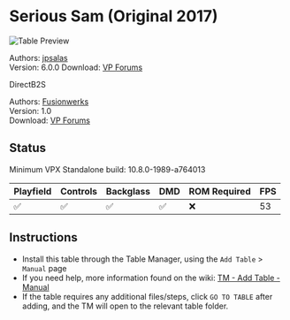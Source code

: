 # Serious Sam (Original 2017)

![Table Preview](../../images/vpx-serious-sam-preview.jpg)

Authors: [jpsalas](https://www.vpforums.org/index.php?showuser=277)  
Version: 6.0.0 
Download: [VP Forums](https://www.vpforums.org/index.php?app=downloads&showfile=13094)

DirectB2S

Authors: [Fusionwerks](https://www.vpforums.org/index.php?showuser=120505)  
Version: 1.0  
Download: [VP Forums](https://www.vpforums.org/index.php?app=downloads&showfile=13913)

## Status 

Minimum VPX Standalone build: 10.8.0-1989-a764013

| Playfield | Controls | Backglass | DMD | ROM Required | FPS | 
|-----------|----------|-----------|-----|--------------|-----|
| :white_check_mark: | :white_check_mark: | :white_check_mark: | :white_check_mark: | :x: | 53 |

## Instructions

- Install this table through the Table Manager, using the `Add Table` > `Manual` page
- If you need help, more information found on the wiki: [TM - Add Table - Manual](https://github.com/LegendsUnchained/vpx-standalone-alp4k/wiki/%5B04%5D-%F0%9F%A7%A1-TM-%E2%80%90-Other-Features#add-table---manual)
- If the table requires any additional files/steps, click `GO TO TABLE` after adding, and the TM will open to the relevant table folder.


